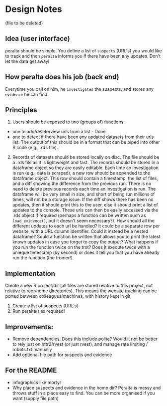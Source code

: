 # Design Notes
(file to be deleted)

## Idea (user interface)
peralta should be simple. You define a list of `suspects` (URL's) you would
like to track and then `peralta` informs you if there have been any updates.
Don't let the data get away!

## How peralta does his job (back end)
Everytime you call on him, he `investigates` the suspects, and stores any
`evidence` he can find.

## Principles
1. Users should be exposed to two (groups of) functions:
 - one to add/delete/view urls from a list - Done.
 - one to detect if there have been any updated datasets from their urls list.
   The output of this should be in a format that can be piped into other R code
   (e.g., .rds file).

2. Records of datasets should be stored locally on disc. The file should be a
.rds file as it is lightweight and fast. The records should be stored in a
dataframe object so they are easily editable. Each time an investigation is run
(e.g., data is scraped), a new row should be appended to the dataframe object.
This row should contain a timestamp, the list of files, and a diff showing the
difference from the previous run. There is no need to delete previous records
each time an investigation is run. The dataframe will be very small in size, and
short of being run millions of times, will not be a storage issue. If the diff
shows there has been no updates, then it should print this to the user, else it
should print a list of updates to the console. These urls can then be easily
accessed via the .rds object if required (perhaps a function can be written
such as `load_evidence()`, but it doesn't seem necessary?). How should all
the different updates to each url be handled? It could be a separate row per
website, with a URL column identifier. Could it instead be a nested dataframe?
Sould a function be written that allows you to print the latest known updates
in case you forget to copy the output? What happens if you run the function
twice on the trot? Does it execute twice with a unieque timestamp (by second)
or does it tell you that you have already run the function (the fromer!).

## Implementation
Create a new R project/dir (all files are stored relative to this project,
not relative to root/home directories). This means the website tracking can
be ported between colleagues/machines, with history kept in git.

1. Create a list of suspects (URL's)
2. Run peralta() as required!

## Improvements:

- Remove dependencies. Does this include polite? Would it not be better to rely
  just on httr2/rvest (or just rvest), and manage rate limiting / robots.txt
  manually
- Add optional file path for suspects and evidence

## For the README

- infographics like mortyr
- Why place suspects and evidence in the home dir? Peralta is messy and throws
  stuff in a place easy to find. You can be more organised if you want (supply
  file path)
